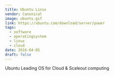 ```yaml
---
title: Ubuntu Linux
vendor: Canonical
image: ubuntu.gif
link: https://ubuntu.com/download/server/power
tags:
  - software
  - operatingsystem
  - linux
  - cloud
date: 2016-04-05
draft: false
---
```


Ubuntu Leading OS for Cloud & Scaleout computing
